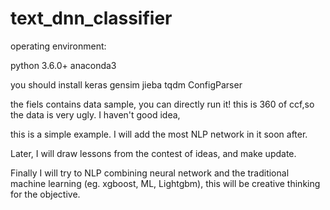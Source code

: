 # text_dnn_classifier

operating environment: 

python 3.6.0+ anaconda3

you should install keras gensim jieba tqdm  ConfigParser 

the fiels contains data sample, you can directly run it! this is 360 of ccf,so the data is very ugly. I haven't good idea,

this is a simple example. I will add the most NLP network in it soon after.

Later, I will draw lessons from the contest of ideas, and make update.

Finally I will try to NLP combining neural network and the traditional machine learning (eg. xgboost, ML, Lightgbm), this will be creative thinking for the objective.
